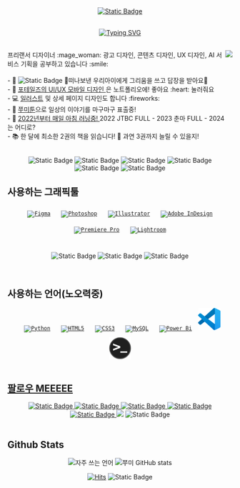 
<div align="center">
<a href="/README.md" target="_blank">
<img alt="Static Badge" src="https://img.shields.io/badge/Translate%20to%20English-8A2BE2?style=for-the-badge&color=7D41E0">
</a>
</div>

<br>

<div align="center">
  
  [![Typing SVG](https://readme-typing-svg.demolab.com?font=Noto+sans&weight=500&size=21&duration=3000&pause=1200&color=7D41E0&background=FFF50000&center=true&vCenter=true&random=true&width=500&lines=%23집착하기%F0%9F%8C%9F+그래픽+디자이너+CCCHUMI.k;UI+디자이너+서비스+기획+공부중!%F0%9F%87%B0%F0%9F%87%B7)](https://git.io/typing-svg)

</div>

<br>
<div><a href="https://www.instagram.com/cchumi.k/"><img src="https://github.com/0918ksw/WASSUP3/assets/152162128/d7afd908-cf40-45ec-8a1b-ebfe8ed6a147" align="right" height="200" /></a>
프리랜서 디자이너 :mage_woman: 광고 디자인, 콘텐츠 디자인, UX 디자인, AI 서비스 기획을 공부하고 있습니다 :smile: <br><br>
- 🐾 <img alt="Static Badge" src="https://img.shields.io/badge/%ED%8F%AC%ED%85%8C%EC%9D%BC%EC%A6%88-%EB%A9%94%EB%AA%A8%EB%A6%AC%EC%96%BC%EC%95%B1-blue?style=flat&logo=datadog&color=7D41E0"> 🌈떠나보낸 우리아이에게 그리움을 쓰고 답장을 받아요🌈
<br>
- 🥰 <a href="https://notefolio.net/cchumi.k/393784"> 포테일즈의 UI/UX 모바일 디자인 </a>은 노트폴리오에! 좋아요 :heart: 눌러줘요 <br>
- 💻 <a href="https://www.instagram.com/pawtales_k/">일러스트</a> 및 상세 페이지 디자인도 합니다 :fireworks: <br>
- 🎨 <a href="https://www.instagram.com/cchumi.k/">쭈미툰</a>으로 일상의 이야기를 마구마구 표출중! <br>
- 🎽 <a href="https://www.instagram.com/ssongwon_k/"> 2022년부터 매일 아침 러닝중! </a> 2022 JTBC FULL - 2023 춘마 FULL - 2024는 어디로? <br>
- 📚 한 달에 최소한 2권의 책을 읽습니다! 🤨 과연 3권까지 늘릴 수 있을지! <br><br>
   <div align="center">
      
![Static Badge](https://img.shields.io/badge/%ED%88%AC%EC%9E%90-%EC%9D%B4%EC%95%BC%EA%B8%B0%EC%A2%8B%EC%95%84-blue?style=flat&logo=bitcoin&color=a391ff)
![Static Badge](https://img.shields.io/badge/%EB%93%B1%EC%82%B0-%EB%B6%84%EA%B8%B0%EB%B3%841%ED%9A%8C-blue?style=flat&logo=burton&color=af7dff)
![Static Badge](https://img.shields.io/badge/%EA%B2%8C%EC%9E%84%EB%8F%84-%EC%B0%B8%EC%A2%8B%EC%95%84%ED%96%88%EB%8A%94%EB%8D%B0-blue?style=flat&logo=counterstrike&color=ae69ff)
![Static Badge](https://img.shields.io/badge/%EC%A2%8B%EC%95%84%ED%95%98%EB%8A%94%EC%9D%BC-%EC%9E%98%ED%95%98%EA%B2%8C%EB%90%98%EA%B8%B0-blue?style=flat&logo=githubsponsors&color=9b5afe)
![Static Badge](https://img.shields.io/badge/%EB%AC%B4%ED%95%9C%ED%95%98%EA%B2%8C-%EA%B6%81%EA%B8%88%ED%95%B4%ED%95%98%EA%B8%B0-blue?style=flat&logo=googlegemini&color=8d4ef0)
<img alt="Static Badge" src="https://img.shields.io/badge/%EC%99%9C_%EC%9D%B4%EB%A0%87%EA%B2%8C_%EC%97%B4%EC%8B%AC%ED%9E%88_%EC%82%B4%EA%B9%8C-%ED%98%B9%EC%8B%9C_%EB%AA%A8%EB%A5%B4%EC%9E%96%EC%95%84_%EC%A7%84%EC%A7%9C_%ED%8A%B9%EB%B3%84%ED%95%9C_%EC%9D%BC%EC%9D%84_%ED%95%A0%EC%A7%80%EB%8F%84!-blue?style=flat&logo=fireship&color=7D41E0">
   </div>
</div>

## 사용하는 그래픽툴
<div align="center"> 
<code><a href="https://www.figma.com/" target="_blank"><img style="margin: 10px" src="https://profilinator.rishav.dev/skills-assets/figma-icon.svg" alt="Figma" height="50" /></a></code>
<code><a href="https://www.adobe.com/in/products/photoshop.html" target="_blank"><img style="margin: 10px" src="https://profilinator.rishav.dev/skills-assets/photoshop-plain.svg" alt="Photoshop" height="50" /></a></code>
<code><a href="https://www.adobe.com/in/products/illustrator.html" target="_blank"><img style="margin: 10px" src="https://profilinator.rishav.dev/skills-assets/adobe_illustrator-icon.svg" alt="Illustrator" height="50" /></a></code>
<code><a href="https://www.adobe.com/in/products/indesign.html" target="_blank"><img style="margin: 10px" src="https://profilinator.rishav.dev/skills-assets/adobeindesign.svg" alt="Adobe InDesign" height="50" /></a></code>
<code><a href="https://www.adobe.com/in/products/premiere.html" target="_blank"><img style="margin: 10px" src="https://profilinator.rishav.dev/skills-assets/adobepremierepro.png" alt="Premiere Pro" height="50" /></a></code>
<code><a href="https://www.adobe.com/products/photoshop-lightroom.html" target="_blank"><img style="margin: 10px" src="https://profilinator.rishav.dev/skills-assets/lightroom.png" alt="Lightroom" height="50" /></a></code>
<br>
<br>
   
   ![Static Badge](https://img.shields.io/badge/%EC%96%B4%EB%8F%84%EB%B9%84%ED%81%B4%EB%9D%BC%EC%9A%B0%EB%93%9C-%EC%82%AC%EB%9E%91%ED%95%A9%EB%8B%88%EB%8B%A4-blue?style=flat&logo=adobe%20creative%20cloud&color=7D41E0)
   ![Static Badge](https://img.shields.io/badge/%EB%A7%A5OS-%EC%B5%9C%EA%B3%A0-blue?style=flat&logo=apple&color=7D41E0)
   ![Static Badge](https://img.shields.io/badge/%EC%9C%88%EB%8F%84%EC%9A%B0OS-%EB%8B%B9%EC%97%B0%ED%9E%88%EC%82%AC%EC%9A%A9-blue?style=flat&logo=windows10&logoColor=white&color=7D41E0&link=https%3A%2F%2Fqr.kakaopay.com%2FEj8KK7VPT1f401753)


</div>
<br>

## 사용하는 언어(노오력중)
<div align="center">  
<code><a href="https://www.python.org/" target="_blank"><img style="margin: 10px" src="https://profilinator.rishav.dev/skills-assets/python-original.svg" alt="Python" height="50" /></a></code>
<code><a href="https://en.wikipedia.org/wiki/HTML5" target="_blank"><img style="margin: 10px" src="https://profilinator.rishav.dev/skills-assets/html5-original-wordmark.svg" alt="HTML5" height="50" /></a></code>
<code><a href="https://www.w3schools.com/css/" target="_blank"><img style="margin: 10px" src="https://profilinator.rishav.dev/skills-assets/css3-original-wordmark.svg" alt="CSS3" height="50" /></a></code>
<code><a href="https://www.mysql.com/" target="_blank"><img style="margin: 10px" src="https://profilinator.rishav.dev/skills-assets/mysql-original-wordmark.svg" alt="MySQL" height="50" /></a></code>
<code><a href="https://powerbi.microsoft.com/en-us/" target="_blank"><img style="margin: 10px" src="https://profilinator.rishav.dev/skills-assets/powerbi.png" alt="Power Bi" height="50" /></a></code>
<code><a href="https://code.visualstudio.com/" target="_blank"><img height="50" src="https://raw.githubusercontent.com/github/explore/80688e429a7d4ef2fca1e82350fe8e3517d3494d/topics/visual-studio-code/visual-studio-code.png"></code>
<code><a href="https://support.apple.com/ko-kr/guide/terminal/pht23b129fed/2.14/mac/14.0" target="_blank"/><img height="50" src="https://raw.githubusercontent.com/github/explore/80688e429a7d4ef2fca1e82350fe8e3517d3494d/topics/terminal/terminal.png"></code>
</div>

<br>

## 팔로우 MEEEEE
<div align="center">
<a href="https://github.com/0918ksw" target="_blank">
<img alt="Static Badge" src="https://img.shields.io/badge/%EA%B9%83%ED%97%88%EB%B8%8C-0918ksw-blue?style=flat&logo=github&logoColor=white&color=7D41E0&link=https%3A%2F%2Fqr.kakaopay.com%2FEj8KK7VPT1f401753">
</a>
<a href="https://instagram.com/ssongwon_k" target="_blank">
<img alt="Static Badge" src="https://img.shields.io/badge/%EC%9A%B4%EB%8F%99%EC%9A%A9-%EA%B9%80%EC%86%A1%EC%9B%90-blue?style=flat&logo=instagram&color=7D41E0">
</a>
   <a href="https://www.instagram.com/pawtales_k/" target="_blank">
   <img alt="Static Badge" src="https://img.shields.io/badge/%EB%B0%98%EB%A0%A4%EC%B4%88%EC%83%81%ED%99%94-%ED%8F%AC%ED%85%8C%EC%9D%BC%EC%A6%88-blue?style=flat&logo=datadog&logoColor=violet&color=7D41E0">
   </a>
<a href="https://www.instagram.com/cchumi.k/" target="_blank">
<img alt="Static Badge" src="https://img.shields.io/badge/%EC%9D%B8%EC%8A%A4%ED%83%80%ED%88%B0-%EC%AD%88%EB%AF%B8-blue?style=flat&logo=instagram&logoColor=white&color=7D41E0">
</a>
<a href="https://linkedin.com/in/songwon-kim-a52470119" target="_blank">
<img alt="Static Badge" src="https://img.shields.io/badge/LinkedIn-SONGWON-blue?style=flat&logo=linkedin&logoColor=lightblue&color=7D41E0&link=https%3A%2F%2Fqr.kakaopay.com%2FEj8KK7VPT1f401753">
</a>
<a href="mailto:﻿"0918ksw@gmail.com">
<img src=https://img.shields.io/badge/%EC%9D%B4%EB%A9%94%EC%9D%BC-0918ksw-blue?style=flat&logo=gmail&color=7D41E0></a>
<img alt="Static Badge" src="https://img.shields.io/badge/%EC%B9%B4%EC%B9%B4%EC%98%A4%ED%86%A1-ksw1401-blue?style=flat&logo=kakaotalk&logoColor=yellow&color=7D41E0">
</div>


<br>
  
## Github Stats  

<div align="center">
  
![자주 쓰는 언어](https://github-readme-stats.vercel.app/api/top-langs/?username=0918ksw&hide_progress=true)
![쭈미 GitHub stats](https://github-readme-stats.vercel.app/api?username=0918ksw&show_icons=true&theme=midnight-purple#gh-dark-mode-only)
<br>

</div>

<div align="center">

[![Hits](https://hits.seeyoufarm.com/api/count/incr/badge.svg?url=https%3A%2F%2Fgithub.com%2F0918ksw&count_bg=%237D41E0&title_bg=%23555555&icon=micro-dot-blog.svg&icon_color=%23E7E7E7&title=hits&edge_flat=false)](https://hits.seeyoufarm.com)
![Static Badge](https://img.shields.io/badge/buyme-COFFEE-blue?style=flat&logo=kofi&logoColor=lightpink&color=7D41E0&link=https%3A%2F%2Fqr.kakaopay.com%2FEj8KK7VPT1f401753)

</div>
